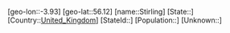 ﻿---
location: [56.12,-3.93]
type: City
tags:
- geo/City


SpocWebEntityId: 34572
isDeleted: false
confidential: public

---
[geo-lon::-3.93]
[geo-lat::56.12]
[name::Stirling]
[State::]
[Country::[United_Kingdom](geo/Continent/Europe/United_Kingdom.md)]
[StateId::]
[Population::]
[Unknown::]

